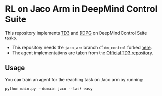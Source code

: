 # RL on Jaco Arm in DeepMind Control Suite
This repository implements [TD3](https://arxiv.org/abs/1802.09477) and 
[DDPG](https://arxiv.org/abs/1509.02971) on DeepMind Control Suite tasks. 

* This repository needs the `jaco_arm` branch of `dm_control` forked 
[here](https://github.com/sahandrez/dm_control/tree/jaco_arm). 
* The agent implementations are taken from the [Official TD3 repository](https://github.com/sfujim/TD3).

## Usage
You can train an agent for the reaching task on Jaco arm by running:
```
python main.py --domain jaco --task easy
```
